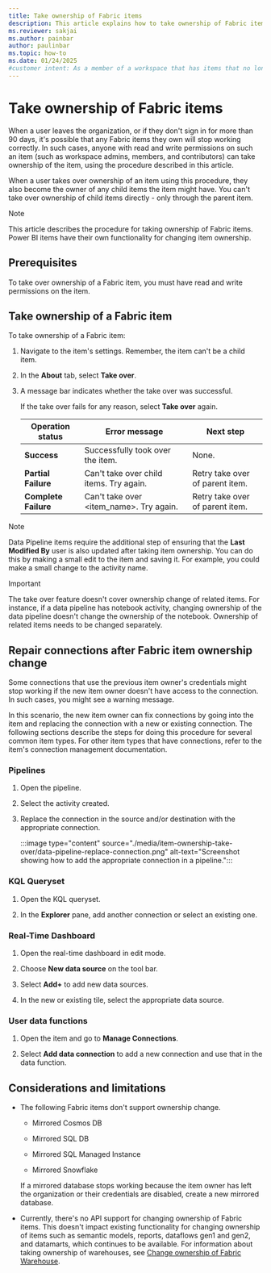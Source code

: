 ```yaml
---
title: Take ownership of Fabric items
description: This article explains how to take ownership of Fabric items when current owner credentials are no longer valid or accessible.
ms.reviewer: sakjai
ms.author: painbar
author: paulinbar
ms.topic: how-to
ms.date: 01/24/2025
#customer intent: As a member of a workspace that has items that no longer work correctly because the current owner has left the organization, I want to know how to take over ownership of such items and make other changes to get the items working again.
---
```

# Take ownership of Fabric items

When a user leaves the organization, or if they don't sign in for more than 90 days, it's possible that any Fabric items they own will stop working correctly. In such cases, anyone with read and write permissions on such an item (such as workspace admins, members, and contributors) can take ownership of the item, using the procedure described in this article.

When a user takes over ownership of an item using this procedure, they also become the owner of any child items the item might have. You can't take over ownership of child items directly - only through the parent item.

> [!NOTE]
> This article describes the procedure for taking ownership of Fabric items. Power BI items have their own functionality for changing item ownership.

## Prerequisites

To take over ownership of a Fabric item, you must have read and write permissions on the item.

## Take ownership of a Fabric item

To take ownership of a Fabric item:

1. Navigate to the item's settings. Remember, the item can't be a child item.

1. In the **About** tab, select **Take over**.

1. A message bar indicates whether the take over was successful.

   If the take over fails for any reason, select **Take over** again.

   | **Operation status** | **Error message** | **Next step** |
   |---|---|---|
   | **Success** | Successfully took over the item. | None. |
   | **Partial Failure** | Can't take over child items. Try again. | Retry take over of parent item. |
   | **Complete Failure** | Can't take over \<item_name\>. Try again. | Retry take over of parent item. |

> [!NOTE]
> Data Pipeline items require the additional step of ensuring that the **Last Modified By** user is also updated after taking item ownership. You can do this by making a small edit to the item and saving it. For example, you could make a small change to the activity name.

> [!IMPORTANT]
> The take over feature doesn't cover ownership change of related items. For instance, if a data pipeline has notebook activity, changing ownership of the data pipeline doesn't change the ownership of the notebook. Ownership of related items needs to be changed separately.

## Repair connections after Fabric item ownership change

Some connections that use the previous item owner's credentials might stop working if the new item owner doesn't have access to the connection. In such cases, you might see a warning message.

In this scenario, the new item owner can fix connections by going into the item and replacing the connection with a new or existing connection. The following sections describe the steps for doing this procedure for several common item types. For other item types that have connections, refer to the item's connection management documentation.

### Pipelines

1. Open the pipeline.

1. Select the activity created.

1. Replace the connection in the source and/or destination with the appropriate connection.

   :::image type="content" source="./media/item-ownership-take-over/data-pipeline-replace-connection.png" alt-text="Screenshot showing how to add the appropriate connection in a pipeline.":::

### KQL Queryset

1. Open the KQL queryset.

1. In the **Explorer** pane, add another connection or select an existing one.

### Real-Time Dashboard

1. Open the real-time dashboard in edit mode.

1. Choose **New data source** on the tool bar.
 
1. Select **Add+** to add new data sources.

1. In the new or existing tile, select the appropriate data source.

### User data functions

1. Open the item and go to **Manage Connections**.

1. Select **Add data connection** to add a new connection and use that in the data function.

## Considerations and limitations

* The following Fabric items don't support ownership change.

   * Mirrored Cosmos DB

  * Mirrored SQL DB

  * Mirrored SQL Managed Instance

  * Mirrored Snowflake

   If a mirrored database stops working because the item owner has left the organization or their credentials are disabled, create a new mirrored database.

* Currently, there's no API support for changing ownership of Fabric items. This doesn't impact existing functionality for changing ownership of items such as semantic models, reports, dataflows gen1 and gen2, and datamarts, which continues to be available. For information about taking ownership of warehouses, see [Change ownership of Fabric Warehouse](/fabric/data-warehouse/change-ownership).